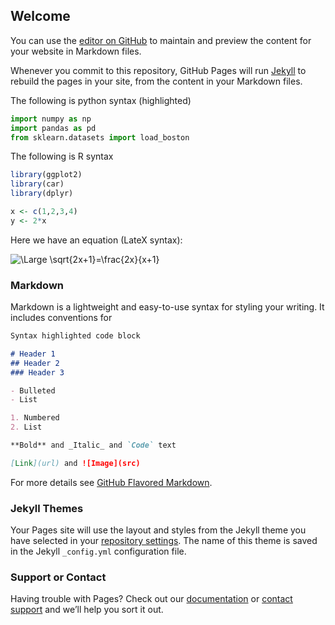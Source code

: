## Welcome


You can use the [editor on GitHub](https://github.com/dvasiliu/Data-Project/edit/gh-pages/index.md) to maintain and preview the content for your website in Markdown files.

Whenever you commit to this repository, GitHub Pages will run [Jekyll](https://jekyllrb.com/) to rebuild the pages in your site, from the content in your Markdown files.

The following is python syntax (highlighted)
```python
import numpy as np
import pandas as pd
from sklearn.datasets import load_boston
```

The following is R syntax

```r
library(ggplot2)
library(car)
library(dplyr)

x <- c(1,2,3,4)
y <- 2*x
```

Here we have an equation (LateX syntax):

![\Large \sqrt{2x+1}=\frac{2x}{x+1}](https://latex.codecogs.com/svg.latex?\Large{\sqrt{2x+1}=\frac{2x}{x+1}})




### Markdown

Markdown is a lightweight and easy-to-use syntax for styling your writing. It includes conventions for

```markdown
Syntax highlighted code block

# Header 1
## Header 2
### Header 3

- Bulleted
- List

1. Numbered
2. List

**Bold** and _Italic_ and `Code` text

[Link](url) and ![Image](src)
```

For more details see [GitHub Flavored Markdown](https://guides.github.com/features/mastering-markdown/).

### Jekyll Themes

Your Pages site will use the layout and styles from the Jekyll theme you have selected in your [repository settings](https://github.com/dvasiliu/Data-Project/settings). The name of this theme is saved in the Jekyll `_config.yml` configuration file.

### Support or Contact

Having trouble with Pages? Check out our [documentation](https://docs.github.com/categories/github-pages-basics/) or [contact support](https://support.github.com/contact) and we’ll help you sort it out.
